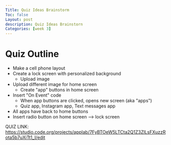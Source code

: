 ```yaml
---
Title: Quiz Ideas Brainstorm
Toc: false
Layout: post
description: Quiz Ideas Brainstorn
Categories: [week 3]
---
```

# Quiz Outline

- Make a cell phone layout
- Create a lock screen with personalized background
   - Upload image
- Upload different image for home screen
    - Create "app" buttons in home screen
- Insert "On Event" code
    - When app buttons are clicked, opens new screen (aka "apps")
    - Quiz app, Instagram app, Text messages app
- All apps have back to home buttons
- Insert radio button on home screen --> lock screen

QUIZ LINK: https://studio.code.org/projects/applab/7FyBTOeW5LTCta2Q1Z3ZlLsFXuzzRota5b7uXiTt1_I/edit
